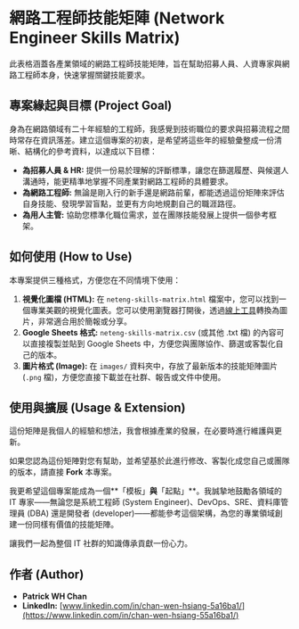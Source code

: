 # 網路工程師技能矩陣 (Network Engineer Skills Matrix)

此表格涵蓋各產業領域的網路工程師技能矩陣，旨在幫助招募人員、人資專家與網路工程師本身，快速掌握關鍵技能要求。

## 專案緣起與目標 (Project Goal)

身為在網路領域有二十年經驗的工程師，我感覺到技術職位的要求與招募流程之間時常存在資訊落差。建立這個專案的初衷，是希望將這些年的經驗彙整成一份清晰、結構化的參考資料，以達成以下目標：

* **為招募人員 & HR:** 提供一份易於理解的評斷標準，讓您在篩選履歷、與候選人溝通時，能更精準地掌握不同產業對網路工程師的具體要求。
* **為網路工程師:** 無論是剛入行的新手還是網路前輩，都能透過這份矩陣來評估自身技能、發現學習盲點，並更有方向地規劃自己的職涯路徑。
* **為用人主管:** 協助您標準化職位需求，並在團隊技能發展上提供一個參考框架。

## 如何使用 (How to Use)

本專案提供三種格式，方便您在不同情境下使用：

1.  **視覺化圖檔 (HTML):** 在 `neteng-skills-matrix.html` 檔案中，您可以找到一個專業美觀的視覺化圖表。您可以使用瀏覽器打開後，透過[線上工具](https://htmlcsstoimage.com/)轉換為圖片，非常適合用於簡報或分享。
2.  **Google Sheets 格式:** `neteng-skills-matrix.csv` (或其他 .txt 檔) 的內容可以直接複製並貼到 Google Sheets 中，方便您與團隊協作、篩選或客製化自己的版本。
3.  **圖片格式 (Image):** 在 `images/` 資料夾中，存放了最新版本的技能矩陣圖片 (`.png` 檔)，方便您直接下載並在社群、報告或文件中使用。

## 使用與擴展 (Usage & Extension)

這份矩陣是我個人的經驗和想法，我會根據產業的發展，在必要時進行維護與更新。

如果您認為這份矩陣對您有幫助，並希望基於此進行修改、客製化成您自己或團隊的版本，請直接 **Fork** 本專案。

我更希望這個專案能成為一個**「模板」**與**「起點」**。我誠摯地鼓勵各領域的 IT 專家——無論您是系統工程師 (System Engineer)、DevOps、SRE、資料庫管理員 (DBA) 還是開發者 (developer)——都能參考這個架構，為您的專業領域創建一份同樣有價值的技能矩陣。

讓我們一起為整個 IT 社群的知識傳承貢獻一份心力。

## 作者 (Author)

* **Patrick WH Chan**
* **LinkedIn:** [www.linkedin.com/in/chan-wen-hsiang-5a16ba1/](https://www.linkedin.com/in/chan-wen-hsiang-55a16ba1/)
